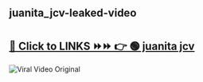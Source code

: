 
 ## juanita_jcv-leaked-video 

# <h2><a href="https://clipsfans.com/juanita_jcv&ref=git">🔗 Click to LINKS ⏩⏩ 👉 🟢 juanita jcv </a></h2>

<a href="https://clipsfans.com/juanita_jcv&ref=git" rel="nofollow" data-target="animated-image.originalLink"><img src="https://i.ibb.co.com/xMMVF88/686577567.gif" alt="Viral Video Original" style="max-width: 100%; display: inline-block;" data-target="animated-image.originalImage"></a>
